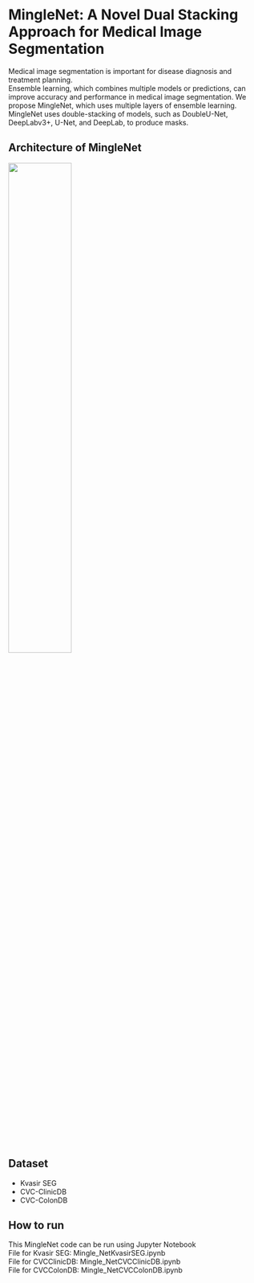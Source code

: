 <h1>MingleNet: A Novel Dual Stacking Approach for Medical Image Segmentation</h1>
Medical image segmentation is important for disease diagnosis and treatment planning. 
</br>
Ensemble learning, which combines multiple models or predictions, can improve accuracy and performance in medical image segmentation. We propose MingleNet, which uses multiple layers of ensemble learning. 
</br>
MingleNet uses double-stacking of models, such as DoubleU-Net, DeepLabv3+, U-Net, and DeepLab, to produce masks.


<h2>Architecture of MingleNet</h2>
<img src="https://github.com/TheDRXu/Mingle-Net/assets/101695920/19e8c9a7-ce59-4fc8-93bd-0c098cc7022c" width=50% height=50%>

<h2>Dataset</h2>
<ul>
  <li>Kvasir SEG</li>
  <li>CVC-ClinicDB</li>
  <li>CVC-ColonDB</li>
</ul>

<h2>How to run</h2>
This MingleNet code can be run using Jupyter Notebook
<br>File for Kvasir SEG: Mingle_NetKvasirSEG.ipynb
<br>File for CVCClinicDB: Mingle_NetCVCClinicDB.ipynb
<br>File for CVCColonDB: Mingle_NetCVCColonDB.ipynb

